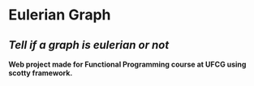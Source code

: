 # Eulerian Graph

## *Tell if a graph is eulerian or not*


**Web project made for Functional Programming course at UFCG using scotty framework.**